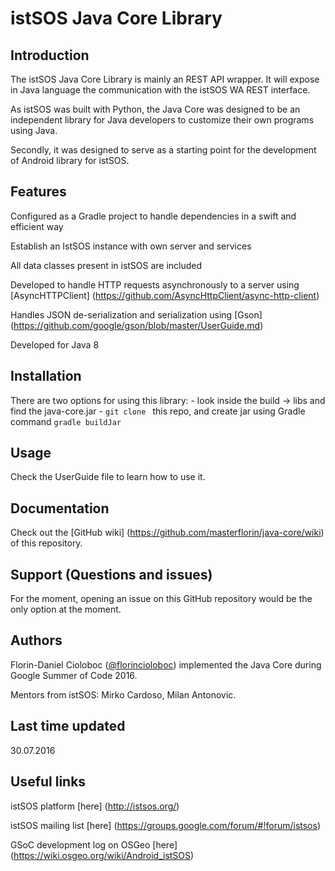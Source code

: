 # istSOS Java Core Library



## Introduction

The istSOS Java Core Library is mainly an REST API wrapper. It will expose in Java language the communication with the istSOS WA REST interface.

As istSOS was built with Python, the Java Core was designed to be an independent library for Java developers to customize
their own programs using Java. 

Secondly, it was designed to serve as a starting point for the development of Android library for istSOS.

## Features

Configured as a Gradle project to handle dependencies in a swift and efficient way

Establish an IstSOS instance with own server and services

All data classes present in istSOS are included

Developed to handle HTTP requests asynchronously to a server using [AsyncHTTPClient] (https://github.com/AsyncHttpClient/async-http-client)

Handles JSON de-serialization and serialization using [Gson] (https://github.com/google/gson/blob/master/UserGuide.md)

Developed for Java 8

## Installation

There are two options for using this library:
	- look inside the build -> libs and find the java-core.jar
	- `git clone ` this repo, and create jar using Gradle command `gradle buildJar`


## Usage

Check the UserGuide file to learn how to use it.

## Documentation

Check out the [GitHub wiki] (https://github.com/masterflorin/java-core/wiki) of this repository.

## Support (Questions and issues)

For the moment, opening an issue on this GitHub repository would be the only option at the moment.

## Authors

Florin-Daniel Cioloboc ([@florincioloboc](https://twitter.com/florincioloboc)) implemented the Java Core during Google Summer of Code 2016.

Mentors from istSOS: Mirko Cardoso, Milan Antonovic.

## Last time updated

30.07.2016

## Useful links

istSOS platform [here] (http://istsos.org/)
 
istSOS mailing list [here] (https://groups.google.com/forum/#!forum/istsos)

GSoC development log on OSGeo [here] (https://wiki.osgeo.org/wiki/Android_istSOS)